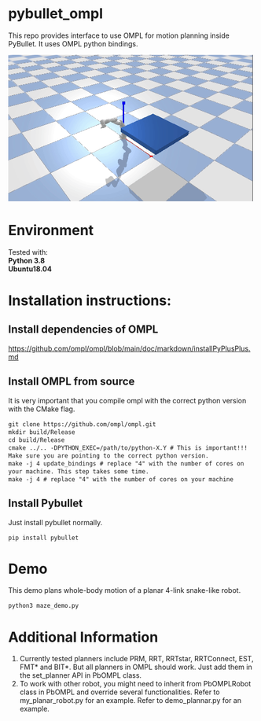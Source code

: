 # pybullet_ompl
This repo provides interface to use OMPL for motion planning inside PyBullet. It uses OMPL python bindings.

![example](/images/example.gif)

# Environment
Tested with:<br>
**Python 3.8**<br>
**Ubuntu18.04**

# Installation instructions:

## Install dependencies of OMPL
https://github.com/ompl/ompl/blob/main/doc/markdown/installPyPlusPlus.md

## Install OMPL from source
It is very important that you compile ompl with the correct python version with the CMake flag.
```
git clone https://github.com/ompl/ompl.git
mkdir build/Release
cd build/Release
cmake ../.. -DPYTHON_EXEC=/path/to/python-X.Y # This is important!!! Make sure you are pointing to the correct python version.
make -j 4 update_bindings # replace "4" with the number of cores on your machine. This step takes some time.
make -j 4 # replace "4" with the number of cores on your machine
```

## Install Pybullet
Just install pybullet normally.
```
pip install pybullet
```

# Demo
This demo plans whole-body motion of a planar 4-link snake-like robot.
```
python3 maze_demo.py
```

# Additional Information
1. Currently tested planners include PRM, RRT, RRTstar, RRTConnect, EST, FMT* and BIT*. But all planners in OMPL should work. Just add them in the set_planner API in PbOMPL class.
2. To work with other robot, you might need to inherit from PbOMPLRobot class in PbOMPL and override several functionalities. Refer to my_planar_robot.py for an example. Refer to demo_plannar.py for an example.
